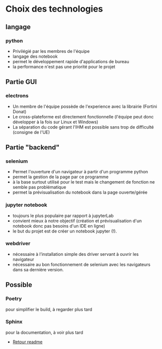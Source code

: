 # Choix des technologies

## langage

### python

* Privilégié par les membres de l'équipe
* langage des notebook
* permet le développement rapide d'applications de bureau
* la performance n'est pas une priorité pour le projet

## Partie GUI

### electrons

* Un membre de l'équipe possède de l'experience avec la librairie (Fortini Donat)
* Le cross-plateforme est directement fonctionnelle (l'équipe peut donc développer à la fois sur Linux et Windows)
* La séparation du code gérant l'IHM est possible sans trop de difficulté (consigne de l'UE)


## Partie "backend"

### selenium

* Permet l'ouverture d'un navigateur à partir d'un programme python
* permet la gestion de la page par ce programme
* à la base surtout utilisé pour le test mais le changement de fonction ne semble pas problématique
* permet la prévisualisation du notebook dans la page ouverte/gérée

### jupyter notebook

* toujours le plus populaire par rapport à jupyterLab
* convient mieux à notre objectif (création et prévisualisation d'un notebook donc pas besoins d'un IDE en ligne)
* le but du projet est de créer un notebook jupyter (!).

### webdriver

* nécessaire à l’installation simple des driver servant à ouvrir les navigateur
* nécessaire au bon fonctionnement de selenium avec les navigateurs dans sa dernière version.

## Possible

### Poetry

pour simplifier le build, à regarder plus tard

### Sphinx

pour la documentation, à voir plus tard

* [Retour readme](../../README.md)
